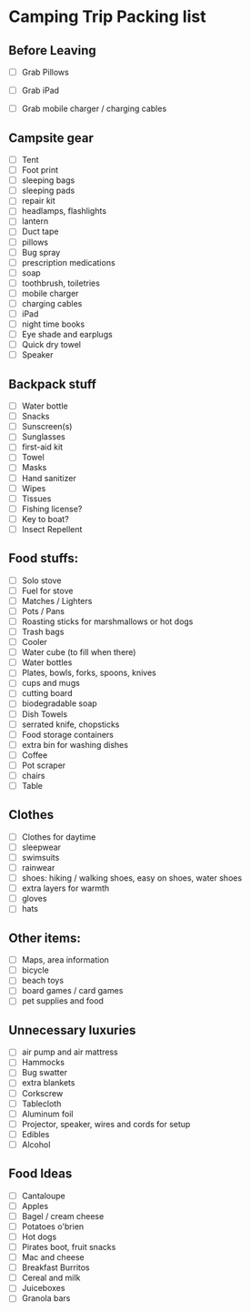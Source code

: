 # Camping Trip Packing list

## Before Leaving

- [ ] Grab Pillows
- [ ] Grab iPad
- [ ] Grab mobile charger / charging cables



## Campsite gear

- [ ] Tent
- [ ] Foot print
- [ ] sleeping bags
- [ ] sleeping pads
- [ ] repair kit
- [ ] headlamps, flashlights
- [ ] lantern
- [ ] Duct tape
- [ ] pillows
- [ ] Bug spray
- [ ] prescription medications
- [ ] soap
- [ ] toothbrush, toiletries
- [ ] mobile charger
- [ ] charging cables
- [ ] iPad
- [ ] night time books
- [ ] Eye shade and earplugs
- [ ] Quick dry towel
- [ ] Speaker

## Backpack stuff

- [ ] Water bottle
- [ ] Snacks
- [ ] Sunscreen(s)
- [ ] Sunglasses
- [ ] first-aid kit
- [ ] Towel
- [ ] Masks
- [ ] Hand sanitizer
- [ ] Wipes
- [ ] Tissues
- [ ] Fishing license?
- [ ] Key to boat?
- [ ] Insect Repellent 

## Food stuffs:

- [ ] Solo stove
- [ ] Fuel for stove
- [ ] Matches / Lighters
- [ ] Pots / Pans
- [ ] Roasting sticks for marshmallows or hot dogs
- [ ] Trash bags
- [ ] Cooler
- [ ] Water cube (to fill when there)
- [ ] Water bottles
- [ ] Plates, bowls, forks, spoons, knives
- [ ] cups and mugs
- [ ] cutting board
- [ ] biodegradable soap
- [ ] Dish Towels
- [ ] serrated knife, chopsticks
- [ ] Food storage containers
- [ ] extra bin for washing dishes
- [ ] Coffee
- [ ] Pot scraper
- [ ] chairs
- [ ] Table

## Clothes

- [ ] Clothes for daytime
- [ ] sleepwear
- [ ] swimsuits
- [ ] rainwear
- [ ] shoes: hiking / walking shoes, easy on shoes, water shoes
- [ ] extra layers for warmth
- [ ] gloves
- [ ] hats

## Other items:

- [ ] Maps, area information
- [ ] bicycle
- [ ] beach toys
- [ ] board games / card games
- [ ] pet supplies and food

## Unnecessary luxuries

- [ ] air pump and air mattress
- [ ] Hammocks
- [ ] Bug swatter
- [ ] extra blankets
- [ ] Corkscrew
- [ ] Tablecloth
- [ ] Aluminum foil
- [ ] Projector, speaker, wires and cords for setup
- [ ] Edibles
- [ ] Alcohol

## Food Ideas

- [ ] Cantaloupe
- [ ] Apples
- [ ] Bagel / cream cheese
- [ ] Potatoes o'brien
- [ ] Hot dogs
- [ ] Pirates boot, fruit snacks
- [ ] Mac and cheese
- [ ] Breakfast Burritos
- [ ] Cereal and milk
- [ ] Juiceboxes
- [ ] Granola bars
